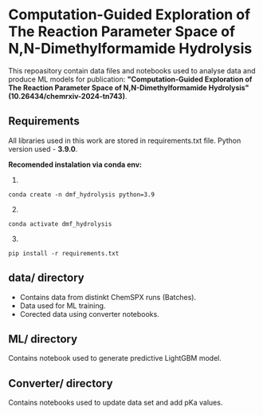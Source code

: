 # Computation-Guided Exploration of The Reaction Parameter Space of N,N-Dimethylformamide Hydrolysis

This repoasitory contain data files and notebooks used to analyse data and produce ML models for publication: **"Computation-Guided Exploration of The Reaction Parameter Space of N,N-Dimethylformamide Hydrolysis" (10.26434/chemrxiv-2024-tn743)**. 

## Requirements
All libraries used in this work are stored in requirements.txt file. Python version used -  **3.9.0**. 

**Recomended instalation via conda env:**

1. 
```
conda create -n dmf_hydrolysis python=3.9
```
2. 
```
conda activate dmf_hydrolysis
```
3. 
```
pip install -r requirements.txt
```

## data/ directory

* Contains data from distinkt ChemSPX runs (Batches).
* Data used for ML training.
* Corected data using converter notebooks. 

## ML/ directory

Contains notebook used to generate predictive LightGBM model.

## Converter/ directory 

Contains notebooks used to update data set and add pKa values. 


